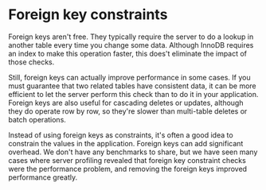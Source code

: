 # Foreign key constraints

Foreign keys aren't free. They typically require the server to do a lookup in another table every time you change some data. Although InnoDB requires an index to make this operation faster, this does't eliminate the impact of those checks.

Still, foreign keys can actually improve performance in some cases. If you must guarantee that two related tables have consistent data, it can be more efficient to let the server perform this check than to do it in your application. Foreign keys are also useful for cascading deletes or updates, although they do operate row by row, so they're slower than multi-table deletes or batch operations.

Instead of using foreign keys as constraints, it's often a good idea to constrain the values in the application. Foreign keys can add significant overhead. We don't have any benchmarks to share, but we have seen many cases where server profiling revealed that foreign key constraint checks were the performance problem, and removing the foreign keys improved performance greatly.